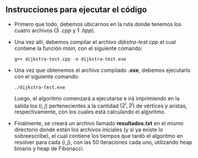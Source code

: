 ## Instrucciones para ejecutar el código

* Primero que todo, debemos ubicarnos en la ruta donde tenemos los cuatro archivos (3 *.cpp* y 1 *.hpp*). 

* Una vez allí, debemos compilar el archivo *dijkstra-test.cpp* el cual contiene la función *main*, con el siguiente comando:
    ```
    g++ dijkstra-test.cpp -o dijkstra-test.exe
    ```

* Una vez que obtenemos el archivo compilado **.exe**, debemos ejecutarlo con el siguiente comando:
    ```
    ./dijkstra-test.exe
    ```

    Luego, el algoritmo comenzará a ejecutarse e irá imprimiendo en la salida los $(i, j)$ pertenecientes a la cantidad $(2^i, 2^j)$ de vértices y aristas, respectivamente, con los cuales está calculando el algoritmo.

* Finalmente, se creará un archivo llamado **resultados.txt** en el mismo directorio donde están los archivos iniciales (y si ya existe lo sobreescribe), el cual contiene los tiempos que tardó el algoritmo en resolver para cada $(i, j)$, con las 50 iteraciones cada uno, utilizando heap binario y heap de Fibonacci.
